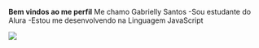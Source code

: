 **Bem vindos ao me perfil**
Me chamo Gabrielly Santos 
-Sou estudante do Alura 
-Estou me desenvolvendo na Linguagem JavaScript

![](https://media.tenor.com/DPA2DKvPC3UAAAAi/jessie-love.gif)
